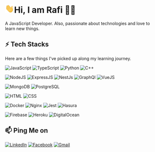 # <img src="https://raw.githubusercontent.com/ABSphreak/ABSphreak/master/gifs/Hi.gif" width="30px">Hi, I am Rafi 👨‍💻

A JavaScript Developer. Also, passionate about technologies and love to learn new things.


## ⚡ Tech Stacks

Here are a few things I've picked up along my learning journey.


  ![JavaScript](https://img.shields.io/badge/JavaScript-F7DF1E?style=for-the-badge&logo=javascript&logoColor=black) ![TypeScript](https://img.shields.io/badge/TypeScript-007ACC?style=for-the-badge&logo=typescript&logoColor=white) ![Python](https://img.shields.io/badge/python-3670A0?style=for-the-badge&logo=python&logoColor=ffdd54) ![C++](https://img.shields.io/badge/c++-%2300599C.svg?style=for-the-badge&logo=c%2B%2B&logoColor=white)
  
![NodeJS](https://img.shields.io/badge/Node.js-43853D?style=for-the-badge&logo=node.js&logoColor=white) ![ExpressJS](https://img.shields.io/badge/Express.js-404D59?style=for-the-badge) ![NestJs](https://img.shields.io/badge/nestjs-E0234E?style=for-the-badge&logo=nestjs&logoColor=white) ![GraphQl](https://img.shields.io/badge/GraphQl-E10098?style=for-the-badge&logo=graphql&logoColor=white) ![VueJS](https://img.shields.io/badge/Vue.js-35495E?style=for-the-badge&logo=vue.js&logoColor=4FC08D)

 ![MongoDB](https://img.shields.io/badge/MongoDB-4EA94B?style=for-the-badge&logo=mongodb&logoColor=white) ![PostgreSQL](https://img.shields.io/badge/PostgreSQL-316192?style=for-the-badge&logo=postgresql&logoColor=white) 
 
 ![HTML](https://img.shields.io/badge/HTML5-E34F26?style=for-the-badge&logo=html5&logoColor=white) ![CSS](https://img.shields.io/badge/CSS-239120?&style=for-the-badge&logo=css3&logoColor=white)

 ![Docker](https://img.shields.io/badge/docker%20-%230db7ed.svg?&style=for-the-badge&logo=docker&logoColor=white) ![Nginx](https://img.shields.io/badge/nginx-%23009639.svg?style=for-the-badge&logo=nginx&logoColor=white) ![Jest](https://img.shields.io/badge/-jest-%23C21325?style=for-the-badge&logo=jest&logoColor=white) ![Hasura](https://img.shields.io/badge/Hasura-1EB4D4?style=for-the-badge&logo=hasura&logoColor=white)
 
 ![Firebase](https://img.shields.io/badge/firebase-%23039BE5.svg?style=for-the-badge&logo=firebase) ![Heroku](https://img.shields.io/badge/heroku-%23430098.svg?style=for-the-badge&logo=heroku&logoColor=white) ![DigitalOcean](https://img.shields.io/badge/DigitalOcean-%230167ff.svg?style=for-the-badge&logo=digitalOcean&logoColor=white)


## 📫 Ping Me on
[![LinkedIn](https://img.shields.io/badge/LinkedIn-0077B5?style=for-the-badge&logo=linkedin&logoColor=white)](https://in.linkedin.com/in/rafi0x) 
[![Facebook](https://img.shields.io/badge/Facebook-%231877F2.svg?style=for-the-badge&logo=Facebook&logoColor=white)](https://facebook.com/rafiul.awal.rafi) 
[![Gmail](https://img.shields.io/badge/Gmail-D14836?style=for-the-badge&logo=gmail&logoColor=white)](mailto:rafiulawal.r@gmail.com)


